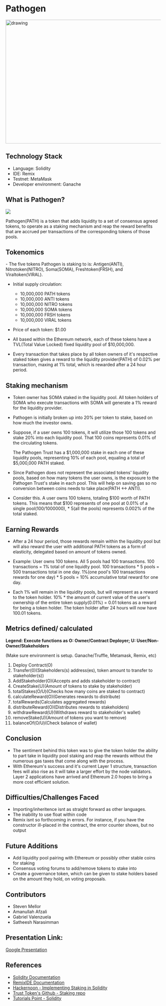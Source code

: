 # Pathogen

<img src="https://www.creative-biolabs.com/vaccine/images/Pathogen-Target-Based-Vaccine-Design-Fig.2.jpg" alt="drawing" width="650" height="400"/>

## Technology Stack
- Language: Solidity
- IDE: Remix
- Testnet: MetaMask
- Developer environment: Ganache

## What is Pathogen?

<img src="https://i.ibb.co/NrmRn50/pathogen.jpg" >

Pathogen(PATH) is a token that adds liquidity to a set of consensus agreed tokens, to operate as a staking mechanism and reap the reward benefits that are accrued per transactions of the corresponding tokens of those pools.</p>

## Tokenomics
</p>
- The five tokens Pathogen is staking to is: Antigen(ANTI), Nitrotoken(NITRO), Soma(SOMA), Freshtoken(FRSH), and Viraltoken(VIRAL). 

- Initial supply circulation: </p>
  - 10,000,000 PATH tokens
  - 10,000,000 ANTI tokens
  - 10,000,000 NITRO tokens
  - 10,000,000 SOMA tokens
  - 10,000,000 FRSH tokens
  - 10,000,000 VIRAL tokens </p>

- Price of each token: $1.00</p>

- All based within the Ethereum network, each of these tokens have a TVL(Total Value Locked) fixed liquidity pool of $10,000,000. 

- Every transaction that takes place by all token owners of it's respective staked token gives a reward to the liquidity provider(PATH) of 0.02% per transaction, maxing at 1% total, which is rewarded after a 24 hour period.</p>

## Staking mechanism
 - Token owner has SOMA staked in the liquidity pool. All token holders of SOMA who execute transactions with SOMA will generate a 1% reward for the liquidity provider. </p>

- Pathogen is initially broken up into 20% per token to stake, based on how much the investor owns. </p>

- Suppose, if a user owns 100 tokens, it will utilize those 100 tokens and stake 20% into each liquidity pool. That 100 coins represents 0.01% of the circulating tokens. </p>
The Pathogen Trust has a $1,000,000 stake in each one of these liquidity pools, representing 10% of each pool, equaling a total of $5,000,000 PATH staked. 

- Since Pathogen does not represent the associated tokens' liquidity pools, based on how many tokens the user owns, is the exposure to the Pathogen Trust's stake in each pool. This will help on saving gas so no conversion between coins needs to take place(PATH <-> ANTI). </p>
 
- Consider this. A user owns 100 tokens, totaling $100 worth of PATH tokens. This means that $100 represents of one pool at 0.01% of a single pool(100/1000000), * 5(all the pools) represents 0.002% of the total staked. </p>

## Earning Rewards
- After a 24 hour period, those rewards remain within the liquidity pool but will also reward the user with additional PATH tokens as a form of elasticity, delegated based on amount of tokens owned. </p>

- Example: User owns 100 tokens. All 5 pools had 100 transactions. 100 transactions = 1% total of one liquidty pool. 100 transactions * 5 pools = 500 transactions total in one day. 1%(one pool's 100 transactions rewards for one day) * 5 pools = 10% accumulative total reward for one day. 

-  Each 1% will remain in the liquidity pools, but will represent as a reward to the token holder. 10% * the amount of current value of the user's ownership of the entire token supply(0.01%) = 0.01 tokens as a reward for being a token holder. The token holder after 24 hours will now have 100.01 tokens.

## Metrics defined/ calculated
**Legend: Execute functions as O: Owner/Contract Deployer; U: User/Non-Owner/Stakeholders**</p>
(Make sure environment is setup. Ganache/Truffle, Metamask, Remix, etc)</p>
1) Deploy Contract(O)
2) Transfer(0)(Stakeholders(s) address(es), token amount to transfer to stakeholder(s))
3) AddStakeholder(O)(Accepts and adds stakeholder to contract)
4) CreateStake(U)(Amount of tokens to stake by stakeholder)
5) totalStakes(O/U)(Checks how many coins are staked to contract)
6) calculateReward(O)(Generates rewards to distribute)
7) totalRewards(Calculates aggregated rewards)
8) distributeReward(O)(Distributes rewards to stakeholders)
9) withdrawReward(U)(Withdraws reward to stakeholder's wallet)
10) removeStake(U)(Amount of tokens you want to remove)
11) balanceOf(O/U)(Check balance of wallet)


## Conclusion
- The sentiment behind this token was to give the token holder the ability to part take in liquidity pool staking and reap the rewards without the numerous gas taxes that come along with the process. 
- With Ethereum's success and it's current Layer 1 structure, transaction fees will also rise as it will take a larger effort by the node validators. Layer 2 applications have arrived and Ethereum 2.0 hopes to bring a more cost efficient solution.

## Difficulties/Challenges Faced
- Importing/inheritence isnt as straight forward as other languages. 
- The inability to use float within code
- Remix isnt so forthcoming in errors. For instance, if you have the constructor ill-placed in the contract, the error counter shows, but no output

## Future Additions
- Add liquidity pool pairing with Ethereum or possibly other stable coins for staking
- Consensus voting forums to add/remove tokens to stake into
- Create a governance token, which can be given to stake holders based on the amount they hold, on voting proposals.

## Contributors
- Steven Mellor
- Amanullah Afzali
- Gabriel Valenzuela
- Satheesh Narasimman

## Presentation Link:
[Google Presentation](https://docs.google.com/presentation/d/1lA4LhZ7bd5inEWTjGGpatf_CegOAH8c5wGgmSHaqTAk/edit)

## References
- [Solidity Documentation](https://docs.soliditylang.org/en/v0.5.0/introduction-to-smart-contracts.html)
- [RemixIDE Documentation](https://remix-ide.readthedocs.io/en/latest/index.html)
- [Hackernoon - Implementing Staking in Solidity](https://medium.com/hackernoon/implementing-staking-in-solidity-1687302a82cf)
- [Trust Token's Github - Staking repo](https://github.com/trusttoken/TrustToken-smart-contracts/blob/master/staking.sol)
- [Tutorials Point - Solidity](https://www.tutorialspoint.com/solidity/index.htm)
